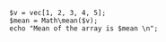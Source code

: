 ```basic-usage.hack
$v = vec[1, 2, 3, 4, 5];
$mean = Math\mean($v);
echo "Mean of the array is $mean \n";
```
